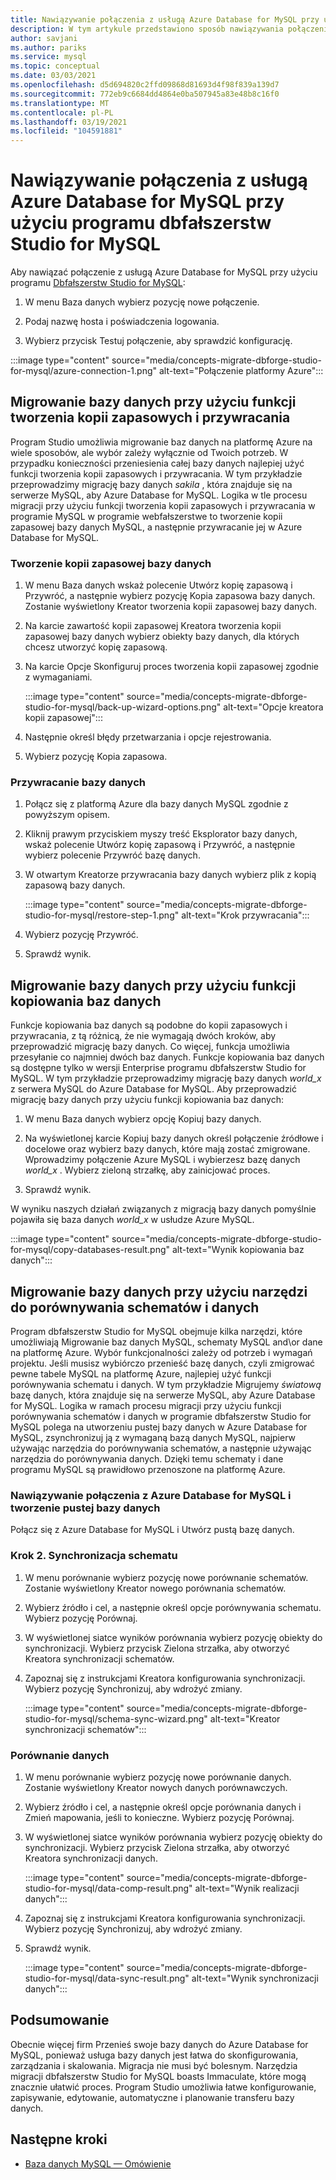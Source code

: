 ```yaml
---
title: Nawiązywanie połączenia z usługą Azure Database for MySQL przy użyciu programu dbfałszerstw Studio for MySQL
description: W tym artykule przedstawiono sposób nawiązywania połączenia z serwerem Azure Database for MySQL za pośrednictwem programu dbfałszerstw Studio for MySQL.
author: savjani
ms.author: pariks
ms.service: mysql
ms.topic: conceptual
ms.date: 03/03/2021
ms.openlocfilehash: d5d694820c2ffd09868d81693d4f98f839a139d7
ms.sourcegitcommit: 772eb9c6684dd4864e0ba507945a83e48b8c16f0
ms.translationtype: MT
ms.contentlocale: pl-PL
ms.lasthandoff: 03/19/2021
ms.locfileid: "104591881"
---
```

# <a name="connect-to-azure-database-for-mysql-using-dbforge-studio-for-mysql"></a>Nawiązywanie połączenia z usługą Azure Database for MySQL przy użyciu programu dbfałszerstw Studio for MySQL

Aby nawiązać połączenie z usługą Azure Database for MySQL przy użyciu programu [Dbfałszerstw Studio for MySQL](https://www.devart.com/dbforge/mysql/studio/):

1. W menu Baza danych wybierz pozycję nowe połączenie.

2. Podaj nazwę hosta i poświadczenia logowania.

3. Wybierz przycisk Testuj połączenie, aby sprawdzić konfigurację.

:::image type="content" source="media/concepts-migrate-dbforge-studio-for-mysql/azure-connection-1.png" alt-text="Połączenie platformy Azure":::

## <a name="migrate-a-database-using-the-backup-and-restore-functionality"></a>Migrowanie bazy danych przy użyciu funkcji tworzenia kopii zapasowych i przywracania

Program Studio umożliwia migrowanie baz danych na platformę Azure na wiele sposobów, ale wybór zależy wyłącznie od Twoich potrzeb. W przypadku konieczności przeniesienia całej bazy danych najlepiej użyć funkcji tworzenia kopii zapasowych i przywracania. W tym przykładzie przeprowadzimy migrację bazy danych *sakila* , która znajduje się na serwerze MySQL, aby Azure Database for MySQL. Logika w tle procesu migracji przy użyciu funkcji tworzenia kopii zapasowych i przywracania w programie MySQL w programie webfałszerstwe to tworzenie kopii zapasowej bazy danych MySQL, a następnie przywracanie jej w Azure Database for MySQL.

### <a name="back-up-the-database"></a>Tworzenie kopii zapasowej bazy danych

1. W menu Baza danych wskaż polecenie Utwórz kopię zapasową i Przywróć, a następnie wybierz pozycję Kopia zapasowa bazy danych. Zostanie wyświetlony Kreator tworzenia kopii zapasowej bazy danych.

2. Na karcie zawartość kopii zapasowej Kreatora tworzenia kopii zapasowej bazy danych wybierz obiekty bazy danych, dla których chcesz utworzyć kopię zapasową.

3. Na karcie Opcje Skonfiguruj proces tworzenia kopii zapasowej zgodnie z wymaganiami.

    :::image type="content" source="media/concepts-migrate-dbforge-studio-for-mysql/back-up-wizard-options.png" alt-text="Opcje kreatora kopii zapasowej":::

4. Następnie określ błędy przetwarzania i opcje rejestrowania.

5. Wybierz pozycję Kopia zapasowa.

### <a name="restore-the-database"></a>Przywracanie bazy danych

1. Połącz się z platformą Azure dla bazy danych MySQL zgodnie z powyższym opisem.

2. Kliknij prawym przyciskiem myszy treść Eksplorator bazy danych, wskaż polecenie Utwórz kopię zapasową i Przywróć, a następnie wybierz polecenie Przywróć bazę danych.

3. W otwartym Kreatorze przywracania bazy danych wybierz plik z kopią zapasową bazy danych.

    :::image type="content" source="media/concepts-migrate-dbforge-studio-for-mysql/restore-step-1.png" alt-text="Krok przywracania":::

4. Wybierz pozycję Przywróć.

5. Sprawdź wynik.

## <a name="migrate-a-database-using-the-copy-databases-functionality"></a>Migrowanie bazy danych przy użyciu funkcji kopiowania baz danych

Funkcje kopiowania baz danych są podobne do kopii zapasowych i przywracania, z tą różnicą, że nie wymagają dwóch kroków, aby przeprowadzić migrację bazy danych. Co więcej, funkcja umożliwia przesyłanie co najmniej dwóch baz danych. Funkcje kopiowania baz danych są dostępne tylko w wersji Enterprise programu dbfałszerstw Studio for MySQL.
W tym przykładzie przeprowadzimy migrację bazy danych *world_x* z serwera MySQL do Azure Database for MySQL.
Aby przeprowadzić migrację bazy danych przy użyciu funkcji kopiowania baz danych:

1. W menu Baza danych wybierz opcję Kopiuj bazy danych. 

2. Na wyświetlonej karcie Kopiuj bazy danych określ połączenie źródłowe i docelowe oraz wybierz bazy danych, które mają zostać zmigrowane. Wprowadzimy połączenie Azure MySQL i wybierzesz bazę danych *world_x* . Wybierz zieloną strzałkę, aby zainicjować proces.

3. Sprawdź wynik.

W wyniku naszych działań związanych z migracją bazy danych pomyślnie pojawiła się baza danych *world_x* w usłudze Azure MySQL.

:::image type="content" source="media/concepts-migrate-dbforge-studio-for-mysql/copy-databases-result.png" alt-text="Wynik kopiowania baz danych":::

## <a name="migrate-a-database-using-schema-and-data-compare-tools"></a>Migrowanie bazy danych przy użyciu narzędzi do porównywania schematów i danych

Program dbfałszerstw Studio for MySQL obejmuje kilka narzędzi, które umożliwiają Migrowanie baz danych MySQL, schematy MySQL and\or dane na platformę Azure. Wybór funkcjonalności zależy od potrzeb i wymagań projektu. Jeśli musisz wybiórczo przenieść bazę danych, czyli zmigrować pewne tabele MySQL na platformę Azure, najlepiej użyć funkcji porównywania schematu i danych.
W tym przykładzie Migrujemy *światową* bazę danych, która znajduje się na serwerze MySQL, aby Azure Database for MySQL. Logika w ramach procesu migracji przy użyciu funkcji porównywania schematów i danych w programie dbfałszerstw Studio for MySQL polega na utworzeniu pustej bazy danych w Azure Database for MySQL, zsynchronizuj ją z wymaganą bazą danych MySQL, najpierw używając narzędzia do porównywania schematów, a następnie używając narzędzia do porównywania danych. Dzięki temu schematy i dane programu MySQL są prawidłowo przenoszone na platformę Azure.

### <a name="connect-to-azure-database-for-mysql-and-create-an-empty-database"></a>Nawiązywanie połączenia z Azure Database for MySQL i tworzenie pustej bazy danych

Połącz się z Azure Database for MySQL i Utwórz pustą bazę danych.

### <a name="step-2-schema-synchronization"></a>Krok 2. Synchronizacja schematu

1. W menu porównanie wybierz pozycję nowe porównanie schematów.
Zostanie wyświetlony Kreator nowego porównania schematów.

2. Wybierz źródło i cel, a następnie określ opcje porównywania schematu. Wybierz pozycję Porównaj.

3. W wyświetlonej siatce wyników porównania wybierz pozycję obiekty do synchronizacji. Wybierz przycisk Zielona strzałka, aby otworzyć Kreatora synchronizacji schematów.

4. Zapoznaj się z instrukcjami Kreatora konfigurowania synchronizacji. Wybierz pozycję Synchronizuj, aby wdrożyć zmiany.

    :::image type="content" source="media/concepts-migrate-dbforge-studio-for-mysql/schema-sync-wizard.png" alt-text="Kreator synchronizacji schematów":::

### <a name="data-comparison"></a>Porównanie danych

1. W menu porównanie wybierz pozycję nowe porównanie danych. Zostanie wyświetlony Kreator nowych danych porównawczych.

2. Wybierz źródło i cel, a następnie określ opcje porównania danych i Zmień mapowania, jeśli to konieczne. Wybierz pozycję Porównaj.

3. W wyświetlonej siatce wyników porównania wybierz pozycję obiekty do synchronizacji. Wybierz przycisk Zielona strzałka, aby otworzyć Kreatora synchronizacji danych.

    :::image type="content" source="media/concepts-migrate-dbforge-studio-for-mysql/data-comp-result.png" alt-text="Wynik realizacji danych":::

4. Zapoznaj się z instrukcjami Kreatora konfigurowania synchronizacji. Wybierz pozycję Synchronizuj, aby wdrożyć zmiany.

5. Sprawdź wynik.

    :::image type="content" source="media/concepts-migrate-dbforge-studio-for-mysql/data-sync-result.png" alt-text="Wynik synchronizacji danych":::

## <a name="summary"></a>Podsumowanie

Obecnie więcej firm Przenieś swoje bazy danych do Azure Database for MySQL, ponieważ usługa bazy danych jest łatwa do skonfigurowania, zarządzania i skalowania. Migracja nie musi być bolesnym. Narzędzia migracji dbfałszerstw Studio for MySQL boasts Immaculate, które mogą znacznie ułatwić proces. Program Studio umożliwia łatwe konfigurowanie, zapisywanie, edytowanie, automatyczne i planowanie transferu bazy danych.

## <a name="next-steps"></a>Następne kroki
- [Baza danych MySQL — Omówienie](overview.md)

